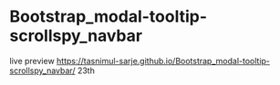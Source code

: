 # Bootstrap_modal-tooltip-scrollspy_navbar
live preview
https://tasnimul-sarje.github.io/Bootstrap_modal-tooltip-scrollspy_navbar/
23th
